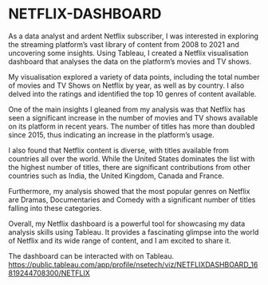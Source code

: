 # NETFLIX-DASHBOARD

As a data analyst and ardent Netflix subscriber, I was interested in exploring the streaming platform’s vast library of content from 2008 to 2021 and uncovering some insights.
Using Tableau, I created a Netflix visualisation dashboard that analyses the data on the platform’s movies and TV shows.

My visualisation explored a variety of data points, including the total number of movies and TV Shows on Netflix by year, as well as by country. I also delved into the ratings and identified the top 10 genres of content available.

One of the main insights I gleaned from my analysis was that Netflix has seen a significant increase in the number of movies and TV shows available on its platform in recent years. The number of titles has more than doubled since 2015, thus indicating an increase in the platform’s usage.

I also found that Netflix content is diverse, with titles available from countries all over the world. While the United States dominates the list with the highest number of titles, there are significant contributions from other countries such as India, the United Kingdom, Canada and France.

Furthermore, my analysis showed that the most popular genres on Netflix are Dramas, Documentaries and Comedy with a significant number of titles falling into these categories.

Overall, my Netflix dashboard is a powerful tool for showcasing my data analysis skills using Tableau. It provides a fascinating glimpse into the world of Netflix and its wide range of content, and I am excited to share it.

The dashboard can be interacted with on Tableau.
https://public.tableau.com/app/profile/nsetech/viz/NETFLIXDASHBOARD_16819244708300/NETFLIX
